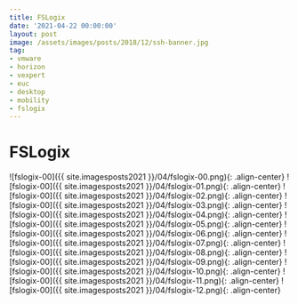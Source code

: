 ```yaml
---
title: FSLogix
date: '2021-04-22 00:00:00'
layout: post
image: /assets/images/posts/2018/12/ssh-banner.jpg
tag:
- vmware
- horizon
- vexpert
- euc
- desktop
- mobility
- fslogix
---
```




# FSLogix


![fslogix-00]({{ site.imagesposts2021 }}/04/fslogix-00.png){: .align-center}
![fslogix-00]({{ site.imagesposts2021 }}/04/fslogix-01.png){: .align-center}
![fslogix-00]({{ site.imagesposts2021 }}/04/fslogix-02.png){: .align-center}
![fslogix-00]({{ site.imagesposts2021 }}/04/fslogix-03.png){: .align-center}
![fslogix-00]({{ site.imagesposts2021 }}/04/fslogix-04.png){: .align-center}
![fslogix-00]({{ site.imagesposts2021 }}/04/fslogix-05.png){: .align-center}
![fslogix-00]({{ site.imagesposts2021 }}/04/fslogix-06.png){: .align-center}
![fslogix-00]({{ site.imagesposts2021 }}/04/fslogix-07.png){: .align-center}
![fslogix-00]({{ site.imagesposts2021 }}/04/fslogix-08.png){: .align-center}
![fslogix-00]({{ site.imagesposts2021 }}/04/fslogix-09.png){: .align-center}
![fslogix-00]({{ site.imagesposts2021 }}/04/fslogix-10.png){: .align-center}
![fslogix-00]({{ site.imagesposts2021 }}/04/fslogix-11.png){: .align-center}
![fslogix-00]({{ site.imagesposts2021 }}/04/fslogix-12.png){: .align-center}

